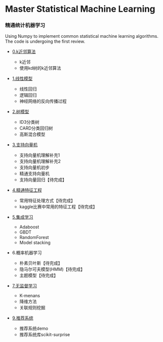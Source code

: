 # Master Statistical Machine Learning

### 精通统计机器学习   

Using Numpy to implement common statistical machine learning algorithms.   
The code is undergoing the first review.  
- [0.k近邻算法](https://github.com/www5226448/Master-Machine-Learning/tree/master/0.An%20appetizer--kNN%20arithmetic)
  * k近邻
  * 使用kd树的k近邻算法   
  
- [1.线性模型](https://github.com/www5226448/Master-Machine-Learning/tree/master/1.Linear%20regression%20and%20Logistic%20regression)
  * 线性回归
  * 逻辑回归
  * 神经网络的反向传播过程
  
- [2.树模型](https://github.com/www5226448/Master-Machine-Learning/tree/master/2.Tree%20Model)
  * ID3分类树
  * CARD分类回归树
  * 高斯混合模型

- [3.支持向量机](https://github.com/www5226448/Master-Machine-Learning/tree/master/3.Mastering%20SVM)
  * 支持向量机理解补充1
  * 支持向量机理解补充2
  * 支持向量机初步
  * 精通支持向量机
  * 支持向量回归【待完成】
  
- [4.精通特征工程](https://github.com/www5226448/Master-Machine-Learning/tree/master/4.Feature%20Engineering)  

  * 常用特征处理方式【待完成】
  * kaggle比赛中常用的特征工程【待完成】    
  
- [5.集成学习](https://github.com/www5226448/Master-Machine-Learning/tree/master/5.Ensemble%20Methods)
  * Adaboost
  * GBDT
  * RandomForest
  * Model stacking
  
- 6.概率机器学习
  * 朴素贝叶斯【待完成】
  * 隐马尔可夫模型(HMM)【待完成】
  * 主题模型【待完成】
  
- [7.无监督学习](https://github.com/www5226448/Master-Machine-Learning/tree/master/7.Unsupervised%20learning)
  * K-menans
  * 降维方法
  * 关联规则挖掘
  
- [9.推荐系统](https://github.com/www5226448/Master-Machine-Learning/tree/master/9.Recommendation%20system)
  * 推荐系统demo
  * 推荐系统库scikit-surprise
